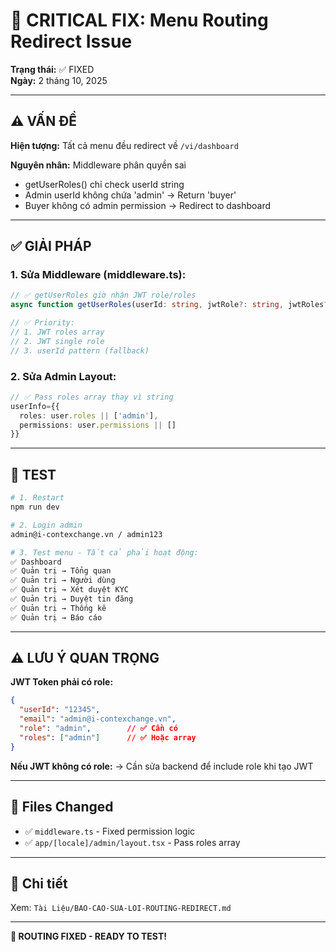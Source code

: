 # 🔴 CRITICAL FIX: Menu Routing Redirect Issue

**Trạng thái:** ✅ FIXED  
**Ngày:** 2 tháng 10, 2025

---

## ⚠️ VẤN ĐỀ

**Hiện tượng:** Tất cả menu đều redirect về `/vi/dashboard`

**Nguyên nhân:** Middleware phân quyền sai
- getUserRoles() chỉ check userId string
- Admin userId không chứa 'admin' → Return 'buyer'
- Buyer không có admin permission → Redirect to dashboard

---

## ✅ GIẢI PHÁP

### **1. Sửa Middleware (middleware.ts):**

```typescript
// ✅ getUserRoles giờ nhận JWT role/roles
async function getUserRoles(userId: string, jwtRole?: string, jwtRoles?: string[])

// ✅ Priority:
// 1. JWT roles array
// 2. JWT single role  
// 3. userId pattern (fallback)
```

### **2. Sửa Admin Layout:**

```typescript
// ✅ Pass roles array thay vì string
userInfo={{
  roles: user.roles || ['admin'],
  permissions: user.permissions || []
}}
```

---

## 🧪 TEST

```bash
# 1. Restart
npm run dev

# 2. Login admin
admin@i-contexchange.vn / admin123

# 3. Test menu - Tất cả phải hoạt động:
✅ Dashboard
✅ Quản trị → Tổng quan
✅ Quản trị → Người dùng
✅ Quản trị → Xét duyệt KYC
✅ Quản trị → Duyệt tin đăng
✅ Quản trị → Thống kê
✅ Quản trị → Báo cáo
```

---

## ⚠️ LƯU Ý QUAN TRỌNG

**JWT Token phải có role:**

```json
{
  "userId": "12345",
  "email": "admin@i-contexchange.vn",
  "role": "admin",        // ✅ Cần có
  "roles": ["admin"]      // ✅ Hoặc array
}
```

**Nếu JWT không có role:**
→ Cần sửa backend để include role khi tạo JWT

---

## 📁 Files Changed

- ✅ `middleware.ts` - Fixed permission logic
- ✅ `app/[locale]/admin/layout.tsx` - Pass roles array

---

## 📄 Chi tiết

Xem: `Tài Liệu/BAO-CAO-SUA-LOI-ROUTING-REDIRECT.md`

---

**🎊 ROUTING FIXED - READY TO TEST!**

